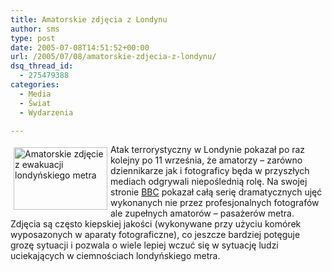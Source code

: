 ```yaml
---
title: Amatorskie zdjęcia z Londynu
author: sms
type: post
date: 2005-07-08T14:51:52+00:00
url: /2005/07/08/amatorskie-zdjecia-z-londynu/
dsq_thread_id:
  - 275479388
categories:
  - Media
  - Świat
  - Wydarzenia

---
```

<img title="Amatorskie zdjęcie z ewakuacji londyńskiego metra" src="http://us.news3.yimg.com/us.i2.yimg.com/p/ap/20050707/capt.lon14307071602.britain_explosions_lon143.jpg?x=380&y=285&sig=aCKE70LWWstLjJEtyXtbZA--" border="0" alt="Amatorskie zdjęcie z ewakuacji londyńskiego metra" hspace="5" vspace="5" width="150" height="100" align="left" />Atak terrorystyczny w Londynie pokazał po raz kolejny po 11 września, że amatorzy &#8211; zarówno dziennikarze jak i fotograficy będa w przyszłych mediach odgrywali niepoślednią rolę. Na swojej stronie <a href="http://www.bbc.co.uk" target="_self">BBC</a> pokazał całą serię dramatycznych ujęć wykonanych nie przez profesjonalnych fotografów ale zupełnych amatorów &#8211; pasażerów metra. Zdjęcia są często kiepskiej jakości (wykonywane przy użyciu komórek wyposazonych w aparaty fotograficzne), co jeszcze bardziej potęguje grozę sytuacji i pozwala o wiele lepiej wczuć się w sytuację ludzi uciekających w ciemnościach londyńskiego metra.